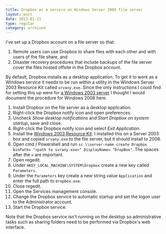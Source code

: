 ```yaml
---
title: Dropbox as a service on Windows Server 2008 file server
layout: post
date: 2013-01-21
type: regular
category: archived
---
```


I've set up a Dropbox account on a file server so that:

1. Remote users can use Dropbox to share files with each other and with users of the file share, and
2. Disaster recovery procedures that include backups of the file server cover the files hosted offsite in the Dropbox account.

By default, Dropbox installs as a desktop application. To get it to work as a Windows service it needs to be run within a utility in the Windows Server 2003 Resource Kit called `srvany.exe`. Since the only instructions I could find for setting this up were for [a Windows 2003 server](https://blog.dreamfactory.se/2011/01/20/dropbox-as-a-service/) I thought I would document the procedure for Windows 2008 here.

1. Install Dropbox on the file server as a desktop application.
2. Right-click the Dropbox notify icon and open preferences.
3. Uncheck _Show desktop notifications_ and _Start Dropbox on system startup_, save and close.
4. Right-click the Dropbox notify icon and select _Exit Application_.
5. Install the [Windows 2003 Resource Kit](https://www.microsoft.com/en-us/download/details.aspx?id=17657). I installed this on a Server 2003 box and copied `srvany.exe` to the file server, but it should install to 2008.
6. Open cmd / Powershell and run `sc \\server-name create Dropbox binPath= "<path to svrany.exe>" DisplayName= "DropBox"`. The spaces after the `=` are important.
7. Open regedit.
8. Under `HKEY_LOCAL_MACHINE\SYSTEM\Dropbox` create a new key called `Parameters`.
9. Under the `Parameters` key create a new string value `Application` and enter the full path to `dropbox.exe`.
10. Close regedit.
11. Open the Services management console.
12. Change the Dropbox service to automatic startup and set the logon user to the Administrator account.
13. Start the Dropbox service.

Note that the Dropbox service isn't running on the desktop so administrative tasks such as sharing folders need to be performed via Dropbox's web interface.